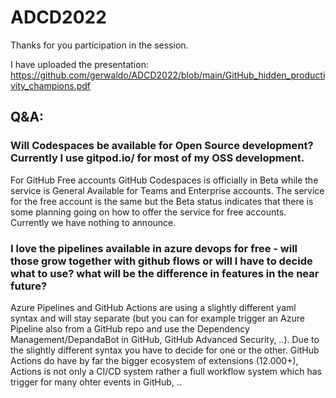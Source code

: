 # ADCD2022

Thanks for you participation in the session.

I have uploaded the presentation: https://github.com/gerwaldo/ADCD2022/blob/main/GitHub_hidden_productivity_champions.pdf


## Q&A:

### Will Codespaces be available for Open Source development? Currently I use gitpod.io/ for most of my OSS development.
For GitHub Free accounts GitHub Codespaces is officially in Beta while the service is General Available for Teams and Enterprise accounts.
The service for the free account is the same but the Beta status indicates that there is some planning going on how to offer the service for free accounts. Currently we have nothing to announce. 

### I love the pipelines available in azure devops for free - will those grow together with github flows or will I have to decide what to use? what will be the difference in features in the near future?
Azure Pipelines and GitHub Actions are using a slightly different yaml syntax and will stay separate (but you can for example trigger an Azure Pipeline also from a GitHub repo and use the Dependency Management/DepandaBot in GitHub, GitHub Advanced Security, ..). Due to the slightly different syntax you have to decide for one or the other. GitHub Actions do have by far the bigger ecosystem of extensions (12.000+), Actions is not only a CI/CD system rather a fiull workflow system which has trigger for many ohter events in GitHub, ..
